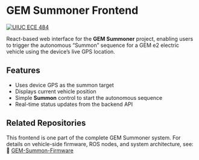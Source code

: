# GEM Summoner Frontend

[![UIUC ECE 484](https://img.shields.io/badge/Course-ECE%20484-orange)](https://ece.illinois.edu/)

React-based web interface for the **GEM Summoner** project, enabling users to trigger the autonomous “Summon” sequence for a GEM e2 electric vehicle using the device’s live GPS location.

## Features
- Uses device GPS as the summon target  
- Displays current vehicle position  
- Simple **Summon** control to start the autonomous sequence  
- Real-time status updates from the backend API  

## Related Repositories
This frontend is one part of the complete GEM Summoner system. For details on vehicle-side firmware, ROS nodes, and system architecture, see:  
🔗 [GEM-Summon-Firmware](https://github.com/steffen-brown/GEM-Summon-Firmware)  
